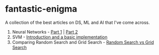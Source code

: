 # fantastic-enigma
A collection of the best articles on DS, ML and AI that I've come across. 

1. Neural Networks - [Part 1](https://towardsdatascience.com/introducing-deep-learning-and-neural-networks-deep-learning-for-rookies-1-bd68f9cf5883) | [Part 2](https://towardsdatascience.com/multi-layer-neural-networks-with-sigmoid-function-deep-learning-for-rookies-2-bf464f09eb7f)
2. SVM - [Introduction and a basic implementation](https://link.medium.com/prANejG90hb)
3. Comparing Random Search and Grid Search - [Random Search vs Grid Search](https://link.medium.com/r0jSgTP90hb)
